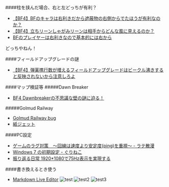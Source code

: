 ####柱を挟んだ場合、右と左どっちが有利？

 - [【BF4】BFのキャラは右利きだから遮蔽物の右側からでたほうが有利なのか？](http://blog.game084.com/archives/39857901.html)
 - [【BF4】立ちリーンしゃがみリーンは相手からどんな風に見えるのか？](http://blog.game084.com/archives/39831475.html)
 - [BFのプレイヤーは右利きなので基本的には右から](http://volx.jp/combat/1701/)

どっちやねん！

####フィールドアップグレードの謎
 - [【BF4】弾薬携行数が増えるフィールドアップグレードはビークル沸きすると反映されないから注意しろよ](http://blog.game084.com/archives/39742835.html)

####マップ検証等
#####Dawn Breaker
 - [BF4 Dawnbreakerの不思議な壁の謎に迫る！](https://www.youtube.com/watch?v=Kq5a9DdssJ4)

#####Golmud Railway
 - [Golmud Railway bug](https://www.youtube.com/watch?v=yoXAKjY7-kg)
 - [紙ジェット](https://www.youtube.com/watch?v=pI1jtI04jy4)

####PC設定
 - [ゲームのラグ対策　～回線は速度より安定度(ping)を重視～ - ラテ散漫](http://latesanman.blog.fc2.com/blog-entry-45.html)
 - [Windows 7 の初期設定 - ぐりねこ](http://blog.gurineko.com/200912/se/windows-7-%E3%81%AE%E5%88%9D%E6%9C%9F%E8%A8%AD%E5%AE%9A)
 - [振り返る日常 1920*1080で75Hz表示を実現する](http://132.blog.shinobi.jp/%E9%9B%91%E8%A8%98/1920-1080%E3%81%A775hz%E8%A1%A8%E7%A4%BA%E3%82%92%E5%AE%9F%E7%8F%BE%E3%81%99%E3%82%8B)

####書き換えるとき使う
 - [Markdown Live Editor](http://jrmoran.com/playground/markdown-live-editor/)
![test](http://i.ytimg.com/vi/hKy0TQ_2Yfc/maxresdefault.jpg)
![test2](http://i.imgur.com/9fEcdjD.png)
![test3](https://scejapankun.files.wordpress.com/2015/03/bf4payline1.png)
